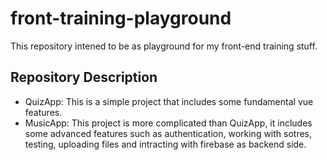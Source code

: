 # front-training-playground
This repository intened to be as playground for my front-end training stuff.

## Repository Description
* QuizApp: This is a simple project that includes some fundamental vue features.
* MusicApp: This project is more complicated than QuizApp, it includes some advanced features such as authentication, working with sotres, testing, uploading files and intracting with firebase as backend side. 

